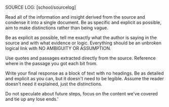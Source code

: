 SOURCE LOG: [school/sourcelog]

Read all of the information and insight derived from the source and condense it into a single document. Be as specific and explicit as possible, aim to make distinctions rather than being vague.

Be as explicit as possible, tell me exactly what the author is saying in the source and with what evidence or logic. Everything should be an unbroken logical link with NO AMBIGUITY OR ASSUMPTION.

Use quotes and passages extracted directly from the source. Reference where in the passage you got each bit from.

Write your final response as a block of text with no headings. Be as detailed and explicit as you can, but it doesn't need to be legible. Assume the reader doesn't need it explained, just the distinctions.

Do not speculate about future steps, focus on the content we've covered and tie up any lose ends.'